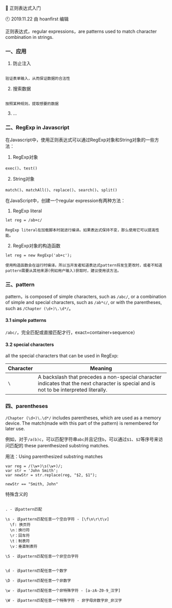 🐾 正则表达式入门

🕘 2019.11.22 由 hoanfirst 编辑

正则表达式，regular expressions，are patterns used to match character combination in strings.


### 一、应用

1. 防止注入

```

验证表单输入，从而保证数据的合法性

```

2. 搜索数据

```

按照某种规则，提取想要的数据

```

3. ...



### 二、RegExp in Javascript

在Javascript中，使用正则表达式可以通过RegExp对象和String对象的一些方法：

1. RegExp对象

`exec()`、`test()`

2. String对象

`match()`、`matchAll()`、`replace()`、`search()`、`split()`


在JavaScript中，创建一个regular expression有两种方法：

1. RegExp literal

```
let reg = /ab+c/

RegExp literal在加载脚本时就进行编译。如果表达式保持不变，那么使用它可以提高性能。
```

2. RegExp对象的构造函数

```
let reg = new RegExp('ab+c');

使用构造函数会在运行时编译。所以当开发者知道表达式pattern将发生更改时，或者不知道pattern需要从其他来源(例如用户输入)获取时，建议使用该方法。
```



### 三、pattern

pattern，is composed of simple characters, such as `/abc/`, or a combination of simple and special characters, such as `/ab*c/`, or with the parentheses, such as `/Chapter (\d+)\.\d*/`。


#### 3.1 simple patterns

`/abc/`，完全匹配或直接匹配才行，exact=container+sequence）


#### 3.2 special characters


all the special characters that can be used in RegExp:

Character|Meaning|
-|-|
`\`|A backslash that precedes a non-special character indicates that the next character is special and is not to be interpreted literally. |


### 四、parentheses

`/Chapter (\d+)\.\d*/` includes parentheses, which are used as a memory device. The match(made with this part of the pattern) is remembered for later use.

例如，对于`/a(b)c`，可以匹配字符串`abc`并且记住`b`，可以通过`$1`、`$2`等序号来访问匹配的 these parenthesized substring matches.

用法：Using parenthesized substring matches

```
var reg = /(\w+)\s(\w+)/;
var str = 'John Smith';
var newStr = str.replace(reg, "$2, $1");

newStr == "Smith, John"
```
 
 

特殊含义的

```

. - 该pattern匹配

\s - 该pattern匹配任意一个空白字符 - [\f\n\r\t\v]
  \f: 换页符
  \n：换行符
  \r：回车符
  \t：制表符
  \v：垂直制表符
  
\S - 该pattern匹配任意一个非空白字符


\d - 该pattern匹配任意一个数字

\D - 该pattern匹配任意一个非数字

\w - 该pattern匹配任意一个非特殊字符 - [a-zA-Z0-9_汉字]

\W - 该pattern匹配任意一个特殊字符 - 非字母非数字非_非汉字


```
